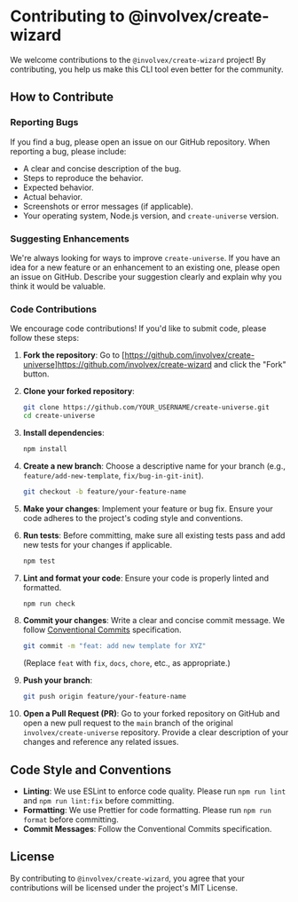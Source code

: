<!-- @format -->

# Contributing to @involvex/create-wizard

We welcome contributions to the `@involvex/create-wizard` project! By contributing, you help us make this CLI tool even better for the community.

## How to Contribute

### Reporting Bugs

If you find a bug, please open an issue on our GitHub repository. When reporting a bug, please include:

- A clear and concise description of the bug.
- Steps to reproduce the behavior.
- Expected behavior.
- Actual behavior.
- Screenshots or error messages (if applicable).
- Your operating system, Node.js version, and `create-universe` version.

### Suggesting Enhancements

We're always looking for ways to improve `create-universe`. If you have an idea for a new feature or an enhancement to an existing one, please open an issue on GitHub. Describe your suggestion clearly and explain why you think it would be valuable.

### Code Contributions

We encourage code contributions! If you'd like to submit code, please follow these steps:

1.  **Fork the repository**:
    Go to [https://github.com/involvex/create-universe]https://github.com/involvex/create-wizard and click the "Fork" button.

2.  **Clone your forked repository**:

    ```bash
    git clone https://github.com/YOUR_USERNAME/create-universe.git
    cd create-universe
    ```

3.  **Install dependencies**:

    ```bash
    npm install
    ```

4.  **Create a new branch**:
    Choose a descriptive name for your branch (e.g., `feature/add-new-template`, `fix/bug-in-git-init`).

    ```bash
    git checkout -b feature/your-feature-name
    ```

5.  **Make your changes**:
    Implement your feature or bug fix. Ensure your code adheres to the project's coding style and conventions.

6.  **Run tests**:
    Before committing, make sure all existing tests pass and add new tests for your changes if applicable.

    ```bash
    npm test
    ```

7.  **Lint and format your code**:
    Ensure your code is properly linted and formatted.

    ```bash
    npm run check
    ```

8.  **Commit your changes**:
    Write a clear and concise commit message. We follow [Conventional Commits](https://www.conventionalcommits.org/en/v1.0.0/) specification.

    ```bash
    git commit -m "feat: add new template for XYZ"
    ```

    (Replace `feat` with `fix`, `docs`, `chore`, etc., as appropriate.)

9.  **Push your branch**:

    ```bash
    git push origin feature/your-feature-name
    ```

10. **Open a Pull Request (PR)**:
    Go to your forked repository on GitHub and open a new pull request to the `main` branch of the original `involvex/create-universe` repository. Provide a clear description of your changes and reference any related issues.

## Code Style and Conventions

- **Linting**: We use ESLint to enforce code quality. Please run `npm run lint` and `npm run lint:fix` before committing.
- **Formatting**: We use Prettier for code formatting. Please run `npm run format` before committing.
- **Commit Messages**: Follow the Conventional Commits specification.

## License

By contributing to `@involvex/create-wizard`, you agree that your contributions will be licensed under the project's MIT License.
